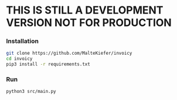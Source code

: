 
# THIS IS STILL A DEVELOPMENT VERSION NOT FOR PRODUCTION

### Installation

```bash
git clone https://github.com/MalteKiefer/invoicy
cd invoicy
pip3 install -r requirements.txt
```

### Run

```bash
python3 src/main.py
```
